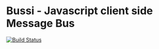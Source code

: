 # Bussi - Javascript client side Message Bus

[![Build Status](https://travis-ci.org/fiolkaf/bussi.svg?branch=master)](https://travis-ci.org/fiolkaf/bussi)

